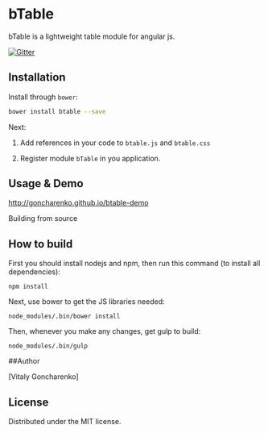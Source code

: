 bTable
==========

bTable is a lightweight table module for angular js.

[![Gitter](https://badges.gitter.im/goncharenko/bTable.svg)](https://gitter.im/goncharenko/bTable?utm_source=badge&utm_medium=badge&utm_campaign=pr-badge)

## Installation

Install through `bower`:

```bash
bower install btable --save
```

Next:

1. Add references in your code to `btable.js` and `btable.css`

2. Register module `bTable` in you application.

## Usage & Demo

http://goncharenko.github.io/btable-demo

Building from source

## How to build

First you should install nodejs and npm, then run this command (to install all dependencies):

    npm install

Next, use bower to get the JS libraries needed:

    node_modules/.bin/bower install

Then, whenever you make any changes, get gulp to build:

    node_modules/.bin/gulp

##Author

[Vitaly Goncharenko]

## License

Distributed under the MIT license.

